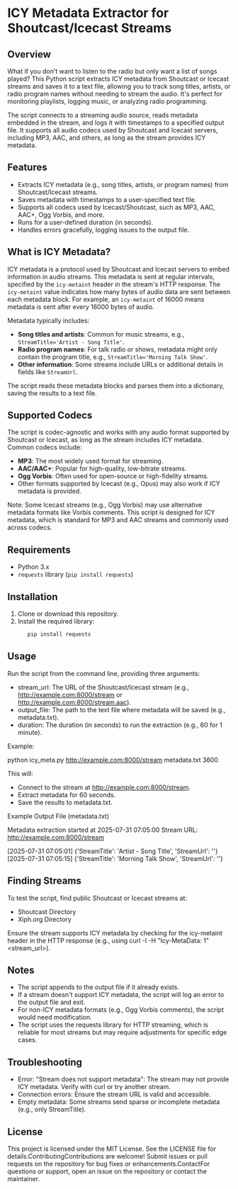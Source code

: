 # ICY Metadata Extractor for Shoutcast/Icecast Streams

## Overview

What if you don't want to listen to the radio but only want a list of songs played? This Python script extracts ICY metadata from Shoutcast or Icecast streams and saves it to a text file, allowing you to track song titles, artists, or radio program names without needing to stream the audio. It's perfect for monitoring playlists, logging music, or analyzing radio programming.

The script connects to a streaming audio source, reads metadata embedded in the stream, and logs it with timestamps to a specified output file. It supports all audio codecs used by Shoutcast and Icecast servers, including MP3, AAC, and others, as long as the stream provides ICY metadata.

## Features

- Extracts ICY metadata (e.g., song titles, artists, or program names) from Shoutcast/Icecast streams.
- Saves metadata with timestamps to a user-specified text file.
- Supports all codecs used by Icecast/Shoutcast, such as MP3, AAC, AAC+, Ogg Vorbis, and more.
- Runs for a user-defined duration (in seconds).
- Handles errors gracefully, logging issues to the output file.

## What is ICY Metadata?

ICY metadata is a protocol used by Shoutcast and Icecast servers to embed information in audio streams. This metadata is sent at regular intervals, specified by the `icy-metaint` header in the stream's HTTP response. The `icy-metaint` value indicates how many bytes of audio data are sent between each metadata block. For example, an `icy-metaint` of 16000 means metadata is sent after every 16000 bytes of audio.

Metadata typically includes:
- **Song titles and artists**: Common for music streams, e.g., `StreamTitle='Artist - Song Title'`.
- **Radio program names**: For talk radio or shows, metadata might only contain the program title, e.g., `StreamTitle='Morning Talk Show'`.
- **Other information**: Some streams include URLs or additional details in fields like `StreamUrl`.

The script reads these metadata blocks and parses them into a dictionary, saving the results to a text file.

## Supported Codecs

The script is codec-agnostic and works with any audio format supported by Shoutcast or Icecast, as long as the stream includes ICY metadata. Common codecs include:
- **MP3**: The most widely used format for streaming.
- **AAC/AAC+**: Popular for high-quality, low-bitrate streams.
- **Ogg Vorbis**: Often used for open-source or high-fidelity streams.
- Other formats supported by Icecast (e.g., Opus) may also work if ICY metadata is provided.

Note: Some Icecast streams (e.g., Ogg Vorbis) may use alternative metadata formats like Vorbis comments. This script is designed for ICY metadata, which is standard for MP3 and AAC streams and commonly used across codecs.

## Requirements

- Python 3.x
- `requests` library (`pip install requests`)

## Installation

1. Clone or download this repository.
2. Install the required library:
   ```bash
      pip install requests

## Usage

Run the script from the command line, providing three arguments:
- stream_url: The URL of the Shoutcast/Icecast stream (e.g., http://example.com:8000/stream or http://example.com:8000/stream.aac).
- output_file: The path to the text file where metadata will be saved (e.g., metadata.txt).
- duration: The duration (in seconds) to run the extraction (e.g., 60 for 1 minute).

Example:

python icy_meta.py http://example.com:8000/stream metadata.txt 3600


This will:

- Connect to the stream at http://example.com:8000/stream.
- Extract metadata for 60 seconds.
- Save the results to metadata.txt.

Example Output File (metadata.txt)

Metadata extraction started at 2025-07-31 07:05:00
Stream URL: http://example.com:8000/stream

[2025-07-31 07:05:01] {'StreamTitle': 'Artist - Song Title', 'StreamUrl': ''}
[2025-07-31 07:05:15] {'StreamTitle': 'Morning Talk Show', 'StreamUrl': ''}


## Finding Streams

To test the script, find public Shoutcast or Icecast streams at:

- Shoutcast Directory
- Xiph.org Directory

Ensure the stream supports ICY metadata by checking for the icy-metaint header in the HTTP response (e.g., using curl -I -H "Icy-MetaData: 1" <stream_url>).

## Notes

- The script appends to the output file if it already exists.
- If a stream doesn't support ICY metadata, the script will log an error to the output file and exit.
- For non-ICY metadata formats (e.g., Ogg Vorbis comments), the script would need modification.
- The script uses the requests library for HTTP streaming, which is reliable for most streams but may require adjustments for specific edge cases.

## Troubleshooting

- Error: "Stream does not support metadata": The stream may not provide ICY metadata. Verify with curl or try another stream.
- Connection errors: Ensure the stream URL is valid and accessible.
- Empty metadata: Some streams send sparse or incomplete metadata (e.g., only StreamTitle).

## License

This project is licensed under the MIT License. See the LICENSE file for details.ContributingContributions are welcome! Submit issues or pull requests on the repository for bug fixes or enhancements.ContactFor questions or support, open an issue on the repository or contact the maintainer.




